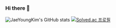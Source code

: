### Hi there 👋

![JaeYoungKim's GitHub stats](https://github-readme-stats.vercel.app/api?username=JaeYoungKim&show_icons=true&theme=dark)
[![Solved.ac 프로필](http://mazassumnida.wtf/api/v2/generate_badge?boj=dudowalr)](https://solved.ac/dudowalr)
